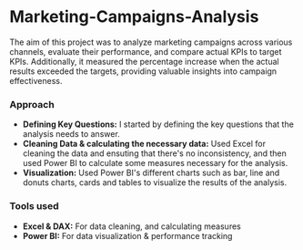 # Marketing-Campaigns-Analysis



The aim of this project was to analyze marketing campaigns across various channels, evaluate their performance, and compare actual KPIs to target KPIs. Additionally, it measured the percentage increase when the actual results exceeded the targets, providing valuable insights into campaign effectiveness.

### Approach
- **Defining Key Questions:** I started by defining the key questions that the analysis needs to answer.
- **Cleaning Data & calculating the necessary data:** Used Excel for cleaning the data and ensuting that there's no inconsistency, and then used Power BI to calculate some measures necessary for the analysis.
- **Visualization:** Used Power BI's different charts such as bar, line and donuts charts, cards and tables to visualize the results of the analysis.

### Tools used
- **Excel & DAX:** For data cleaning, and calculating measures
- **Power BI:** For data visualization & performance tracking
